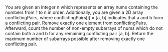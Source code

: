 You are given an integer n which represents an array nums containing the numbers from 1 to n in order. Additionally, you are given a 2D array conflictingPairs, where conflictingPairs[i] = [a, b] indicates that a and b form a conflicting pair.
Remove exactly one element from conflictingPairs. Afterward, count the number of non-empty subarrays of nums which do not contain both a and b for any remaining conflicting pair [a, b].
Return the maximum number of subarrays possible after removing exactly one conflicting pair.
